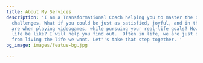 ```yaml
---
title: About My Services
description: 'I am a Transformational Coach helping you to master the digital age
  challenges. What if you could be just as satisfied, joyful, and in the zone as you
  are when playing videogames, while pursuing your real-life goals? How would your
  life be like? I will help you find out.  Often in life, we are just one step away
  from living the life we want. Let''s take that step together. '
bg_image: images/featue-bg.jpg

---
```

